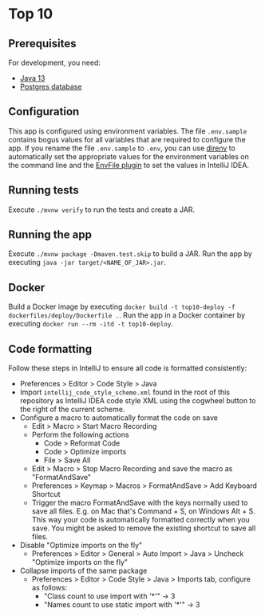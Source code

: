 # Top 10

## Prerequisites

For development, you need:

- [Java 13](https://openjdk.java.net/projects/jdk/13/)
- [Postgres database](dockerfiles/database)

## Configuration

This app is configured using environment variables.
The file `.env.sample` contains bogus values for all variables that are required to configure the app.
If you rename the file `.env.sample` to `.env`, you can use [direnv](https://direnv.net/) to automatically set the appropriate values for the environment variables on the command line and the [EnvFile plugin](https://plugins.jetbrains.com/plugin/7861-envfile) to set the values in IntelliJ IDEA.

## Running tests

Execute `./mvnw verify` to run the tests and create a JAR.

## Running the app

Execute `./mvnw package -Dmaven.test.skip` to build a JAR.
Run the app by executing `java -jar target/<NAME_OF_JAR>.jar`.

## Docker

Build a Docker image by executing `docker build -t top10-deploy -f dockerfiles/deploy/Dockerfile .`.
Run the app in a Docker container by executing `docker run --rm -itd -t top10-deploy`.

## Code formatting

Follow these steps in IntelliJ to ensure all code is formatted consistently:

- Preferences > Editor > Code Style > Java
- Import `intellij_code_style_scheme.xml` found in the root of this repository as IntelliJ IDEA code style XML using the cogwheel button to the right of the current scheme.
- Configure a macro to automatically format the code on save
  - Edit > Macro > Start Macro Recording
  - Perform the following actions
    - Code > Reformat Code
    - Code > Optimize imports
    - File > Save All
  - Edit > Macro > Stop Macro Recording and save the macro as "FormatAndSave"
  - Preferences > Keymap > Macros > FormatAndSave > Add Keyboard Shortcut
  - Trigger the macro FormatAndSave with the keys normally used to save all files.
    E.g. on Mac that's Command + S, on Windows Alt + S.
    This way your code is automatically formatted correctly when you save.
    You might be asked to remove the existing shortcut to save all files.
- Disable "Optimize imports on the fly"
  - Preferences > Editor > General > Auto Import > Java > Uncheck "Optimize imports on the fly"
- Collapse imports of the same package
  - Preferences > Editor > Code Style > Java > Imports tab, configure as follows:
    - "Class count to use import with '\*'" -> 3
    - "Names count to use static import with '\*'" -> 3

